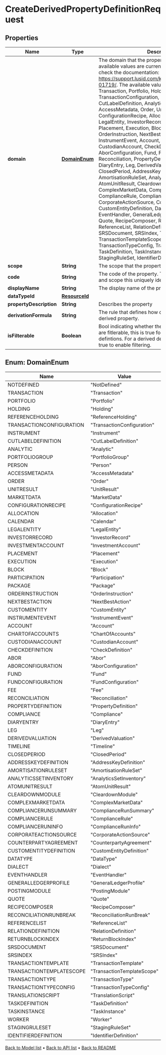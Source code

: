 

# CreateDerivedPropertyDefinitionRequest


## Properties

| Name | Type | Description | Notes |
|------------ | ------------- | ------------- | -------------|
|**domain** | [**DomainEnum**](#DomainEnum) | The domain that the property exists in. Not all available values are currently supported, please check the documentation: https://support.lusid.com/knowledgebase/article/KA-01719/. The available values are: NotDefined, Transaction, Portfolio, Holding, ReferenceHolding, TransactionConfiguration, Instrument, CutLabelDefinition, Analytic, PortfolioGroup, Person, AccessMetadata, Order, UnitResult, MarketData, ConfigurationRecipe, Allocation, Calendar, LegalEntity, InvestorRecord, InvestmentAccount, Placement, Execution, Block, Participation, Package, OrderInstruction, NextBestAction, CustomEntity, InstrumentEvent, Account, ChartOfAccounts, CustodianAccount, CheckDefinition, Abor, AborConfiguration, Fund, FundConfiguration, Fee, Reconciliation, PropertyDefinition, Compliance, DiaryEntry, Leg, DerivedValuation, Timeline, ClosedPeriod, AddressKeyDefinition, AmortisationRuleSet, AnalyticsSetInventory, AtomUnitResult, CleardownModule, ComplexMarketData, ComplianceRunSummary, ComplianceRule, ComplianceRunInfo, CorporateActionSource, CounterpartyAgreement, CustomEntityDefinition, DataType, Dialect, EventHandler, GeneralLedgerProfile, PostingModule, Quote, RecipeComposer, ReconciliationRunBreak, ReferenceList, RelationDefinition, ReturnBlockIndex, SRSDocument, SRSIndex, TransactionTemplate, TransactionTemplateScope, TransactionType, TransactionTypeConfig, TranslationScript, TaskDefinition, TaskInstance, Worker, StagingRuleSet, IdentifierDefinition |  |
|**scope** | **String** | The scope that the property exists in. |  |
|**code** | **String** | The code of the property. Together with the domain and scope this uniquely identifies the property. |  |
|**displayName** | **String** | The display name of the property. |  |
|**dataTypeId** | [**ResourceId**](ResourceId.md) |  |  |
|**propertyDescription** | **String** | Describes the property |  [optional] |
|**derivationFormula** | **String** | The rule that defines how data is composed for a derived property. |  |
|**isFilterable** | **Boolean** | Bool indicating whether the values of this property are fitlerable, this is true for all non-derived property defintions. For a derived definition this must be set true to enable filtering. |  |



## Enum: DomainEnum

| Name | Value |
|---- | -----|
| NOTDEFINED | &quot;NotDefined&quot; |
| TRANSACTION | &quot;Transaction&quot; |
| PORTFOLIO | &quot;Portfolio&quot; |
| HOLDING | &quot;Holding&quot; |
| REFERENCEHOLDING | &quot;ReferenceHolding&quot; |
| TRANSACTIONCONFIGURATION | &quot;TransactionConfiguration&quot; |
| INSTRUMENT | &quot;Instrument&quot; |
| CUTLABELDEFINITION | &quot;CutLabelDefinition&quot; |
| ANALYTIC | &quot;Analytic&quot; |
| PORTFOLIOGROUP | &quot;PortfolioGroup&quot; |
| PERSON | &quot;Person&quot; |
| ACCESSMETADATA | &quot;AccessMetadata&quot; |
| ORDER | &quot;Order&quot; |
| UNITRESULT | &quot;UnitResult&quot; |
| MARKETDATA | &quot;MarketData&quot; |
| CONFIGURATIONRECIPE | &quot;ConfigurationRecipe&quot; |
| ALLOCATION | &quot;Allocation&quot; |
| CALENDAR | &quot;Calendar&quot; |
| LEGALENTITY | &quot;LegalEntity&quot; |
| INVESTORRECORD | &quot;InvestorRecord&quot; |
| INVESTMENTACCOUNT | &quot;InvestmentAccount&quot; |
| PLACEMENT | &quot;Placement&quot; |
| EXECUTION | &quot;Execution&quot; |
| BLOCK | &quot;Block&quot; |
| PARTICIPATION | &quot;Participation&quot; |
| PACKAGE | &quot;Package&quot; |
| ORDERINSTRUCTION | &quot;OrderInstruction&quot; |
| NEXTBESTACTION | &quot;NextBestAction&quot; |
| CUSTOMENTITY | &quot;CustomEntity&quot; |
| INSTRUMENTEVENT | &quot;InstrumentEvent&quot; |
| ACCOUNT | &quot;Account&quot; |
| CHARTOFACCOUNTS | &quot;ChartOfAccounts&quot; |
| CUSTODIANACCOUNT | &quot;CustodianAccount&quot; |
| CHECKDEFINITION | &quot;CheckDefinition&quot; |
| ABOR | &quot;Abor&quot; |
| ABORCONFIGURATION | &quot;AborConfiguration&quot; |
| FUND | &quot;Fund&quot; |
| FUNDCONFIGURATION | &quot;FundConfiguration&quot; |
| FEE | &quot;Fee&quot; |
| RECONCILIATION | &quot;Reconciliation&quot; |
| PROPERTYDEFINITION | &quot;PropertyDefinition&quot; |
| COMPLIANCE | &quot;Compliance&quot; |
| DIARYENTRY | &quot;DiaryEntry&quot; |
| LEG | &quot;Leg&quot; |
| DERIVEDVALUATION | &quot;DerivedValuation&quot; |
| TIMELINE | &quot;Timeline&quot; |
| CLOSEDPERIOD | &quot;ClosedPeriod&quot; |
| ADDRESSKEYDEFINITION | &quot;AddressKeyDefinition&quot; |
| AMORTISATIONRULESET | &quot;AmortisationRuleSet&quot; |
| ANALYTICSSETINVENTORY | &quot;AnalyticsSetInventory&quot; |
| ATOMUNITRESULT | &quot;AtomUnitResult&quot; |
| CLEARDOWNMODULE | &quot;CleardownModule&quot; |
| COMPLEXMARKETDATA | &quot;ComplexMarketData&quot; |
| COMPLIANCERUNSUMMARY | &quot;ComplianceRunSummary&quot; |
| COMPLIANCERULE | &quot;ComplianceRule&quot; |
| COMPLIANCERUNINFO | &quot;ComplianceRunInfo&quot; |
| CORPORATEACTIONSOURCE | &quot;CorporateActionSource&quot; |
| COUNTERPARTYAGREEMENT | &quot;CounterpartyAgreement&quot; |
| CUSTOMENTITYDEFINITION | &quot;CustomEntityDefinition&quot; |
| DATATYPE | &quot;DataType&quot; |
| DIALECT | &quot;Dialect&quot; |
| EVENTHANDLER | &quot;EventHandler&quot; |
| GENERALLEDGERPROFILE | &quot;GeneralLedgerProfile&quot; |
| POSTINGMODULE | &quot;PostingModule&quot; |
| QUOTE | &quot;Quote&quot; |
| RECIPECOMPOSER | &quot;RecipeComposer&quot; |
| RECONCILIATIONRUNBREAK | &quot;ReconciliationRunBreak&quot; |
| REFERENCELIST | &quot;ReferenceList&quot; |
| RELATIONDEFINITION | &quot;RelationDefinition&quot; |
| RETURNBLOCKINDEX | &quot;ReturnBlockIndex&quot; |
| SRSDOCUMENT | &quot;SRSDocument&quot; |
| SRSINDEX | &quot;SRSIndex&quot; |
| TRANSACTIONTEMPLATE | &quot;TransactionTemplate&quot; |
| TRANSACTIONTEMPLATESCOPE | &quot;TransactionTemplateScope&quot; |
| TRANSACTIONTYPE | &quot;TransactionType&quot; |
| TRANSACTIONTYPECONFIG | &quot;TransactionTypeConfig&quot; |
| TRANSLATIONSCRIPT | &quot;TranslationScript&quot; |
| TASKDEFINITION | &quot;TaskDefinition&quot; |
| TASKINSTANCE | &quot;TaskInstance&quot; |
| WORKER | &quot;Worker&quot; |
| STAGINGRULESET | &quot;StagingRuleSet&quot; |
| IDENTIFIERDEFINITION | &quot;IdentifierDefinition&quot; |



[Back to Model list](../README.md#documentation-for-models) &#8226; [Back to API list](../README.md#documentation-for-api-endpoints) &#8226; [Back to README](../README.md)


